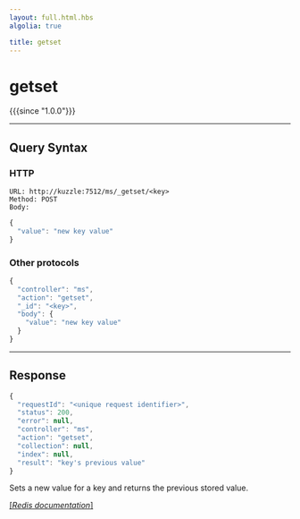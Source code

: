 ```yaml
---
layout: full.html.hbs
algolia: true

title: getset
---
```


# getset

{{{since "1.0.0"}}}



---

## Query Syntax

### HTTP

```http
URL: http://kuzzle:7512/ms/_getset/<key>
Method: POST  
Body:
```


```js
{
  "value": "new key value"
}
```



### Other protocols


```js
{
  "controller": "ms",
  "action": "getset",
  "_id": "<key>",
  "body": {
    "value": "new key value"
  }
}
```

---

## Response

```javascript
{
  "requestId": "<unique request identifier>",
  "status": 200,
  "error": null,
  "controller": "ms",
  "action": "getset",
  "collection": null,
  "index": null,
  "result": "key's previous value"
}
```

Sets a new value for a key and returns the previous stored value.

[[_Redis documentation_]](https://redis.io/commands/getset)
